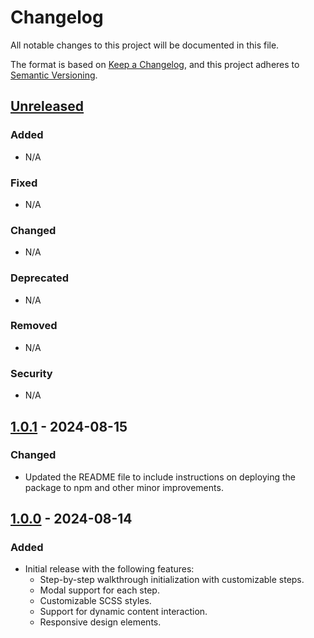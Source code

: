 # Changelog

All notable changes to this project will be documented in this file.

The format is based on [Keep a Changelog](https://keepachangelog.com/en/1.0.0/), and this project adheres to [Semantic Versioning](https://semver.org/spec/v2.0.0.html).

## [Unreleased]

### Added
- N/A

### Fixed
- N/A

### Changed
- N/A

### Deprecated
- N/A

### Removed
- N/A

### Security
- N/A

## [1.0.1] - 2024-08-15

### Changed
- Updated the README file to include instructions on deploying the package to npm and other minor improvements.

## [1.0.0] - 2024-08-14

### Added
- Initial release with the following features:
  - Step-by-step walkthrough initialization with customizable steps.
  - Modal support for each step.
  - Customizable SCSS styles.
  - Support for dynamic content interaction.
  - Responsive design elements.

[Unreleased]: https://github.com/karim88/walkthrough.js/compare/v1.0.1...HEAD
[1.0.1]: https://github.com/karim88/walkthrough.js/compare/v1.0.0...v1.0.1
[1.0.0]: https://github.com/karim88/walkthrough.js/releases/tag/v1.0.0
